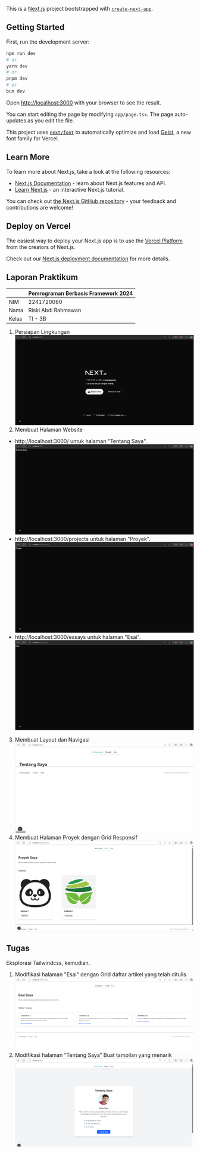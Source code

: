 This is a [Next.js](https://nextjs.org) project bootstrapped with [`create-next-app`](https://nextjs.org/docs/app/api-reference/cli/create-next-app).

## Getting Started

First, run the development server:

```bash
npm run dev
# or
yarn dev
# or
pnpm dev
# or
bun dev
```

Open [http://localhost:3000](http://localhost:3000) with your browser to see the result.

You can start editing the page by modifying `app/page.tsx`. The page auto-updates as you edit the file.

This project uses [`next/font`](https://nextjs.org/docs/app/building-your-application/optimizing/fonts) to automatically optimize and load [Geist](https://vercel.com/font), a new font family for Vercel.

## Learn More

To learn more about Next.js, take a look at the following resources:

- [Next.js Documentation](https://nextjs.org/docs) - learn about Next.js features and API.
- [Learn Next.js](https://nextjs.org/learn) - an interactive Next.js tutorial.

You can check out [the Next.js GitHub repository](https://github.com/vercel/next.js) - your feedback and contributions are welcome!

## Deploy on Vercel

The easiest way to deploy your Next.js app is to use the [Vercel Platform](https://vercel.com/new?utm_medium=default-template&filter=next.js&utm_source=create-next-app&utm_campaign=create-next-app-readme) from the creators of Next.js.

Check out our [Next.js deployment documentation](https://nextjs.org/docs/app/building-your-application/deploying) for more details.

## Laporan Praktikum

|  | Pemrograman Berbasis Framework 2024 |
|--|--|
| NIM |  2241720060|
| Nama |  Riski Abdi Rahmawan |
| Kelas | TI - 3B |

1. Persiapan Lingkungan
![langkah1](img/langkah1.png)
2. Membuat Halaman Website
* http://localhost:3000/ untuk halaman "Tentang Saya".
![langkah2.1](img/langkah2.1.png)
* http://localhost:3000/projects untuk halaman "Proyek".
![langkah2.2](img/langkah2.2.png)
* http://localhost:3000/essays untuk halaman "Esai".
![langkah2.3](img/langkah2.3.png)
3. Membuat Layout dan Navigasi
![langkah3](img/langkah3.png)
4. Membuat Halaman Proyek dengan Grid Responsif
![langkah4](img/langkah4.png)

## Tugas
Eksplorasi Tailwindcss, kemudian. 
1. Modifikasi halaman "Esai" dengan Grid daftar artikel yang telah ditulis.
![tugasno1](img/tugasno1.png) 
2. Modifikasi halaman “Tentang Saya” Buat tampilan yang menarik
![tugasno2](img/tugasno2.png)